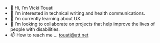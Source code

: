 - 👋 Hi, I’m Vicki Touati
- 👀 I’m interested in technical writing and health communications.
- 🌱 I’m currently learning about UX.
- 💞️ I’m looking to collaborate on projects that help improve the lives of people with disabilities.
- 📫 How to reach me ... touati@att.net

